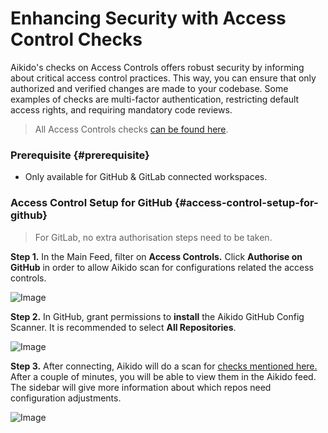 # Enhancing Security with Access Control Checks

Aikido's checks on Access Controls offers robust security by informing about critical access control practices.  This way, you can ensure that only authorized and verified changes are made to your codebase. Some examples of checks are multi-factor authentication, restricting default access rights, and requiring mandatory code reviews.

> All Access Controls checks [can be found here](https://app.aikido.dev/repositories/access_control).

### Prerequisite {#prerequisite}

- Only available for GitHub & GitLab connected workspaces.

### Access Control Setup for GitHub {#access-control-setup-for-github}

> For GitLab, no extra authorisation steps need to be taken.

**Step 1.** In the Main Feed, filter on **Access Controls.** Click **Authorise on GitHub** in order to allow Aikido scan for configurations related the access controls.

![Image](https://ucarecdn.com/a13fd024-3a98-4ee5-9e3f-9f4c50f66760/)

**Step 2.** In GitHub, grant permissions to **install** the Aikido GitHub Config Scanner. It is recommended to select **All Repositories**.

![Image](https://ucarecdn.com/f8ad227e-3483-4118-9dcd-a32af3acf7ca/)

**Step 3.** After connecting, Aikido will do a scan for [checks mentioned here. ](https://app.aikido.dev/repositories/access_control)After a couple of minutes, you will be able to view them in the Aikido feed. The sidebar will give more information about which repos need configuration adjustments.

![Image](https://ucarecdn.com/6b6bed8d-ee13-4d87-b0bb-47e2ac5dfe74/)